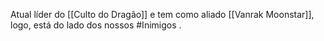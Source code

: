 Atual líder do [[Culto do Dragão]] e tem como aliado [[Vanrak Moonstar]], logo, está do lado dos nossos #Inimigos .

